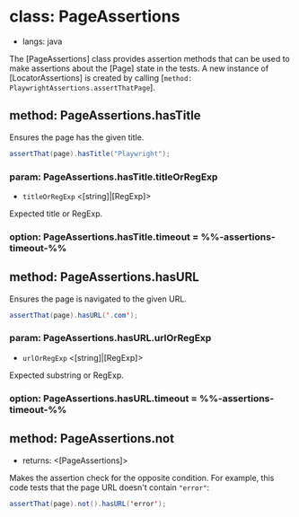 # class: PageAssertions
* langs: java

The [PageAssertions] class provides assertion methods that can be used to make assertions about the [Page] state in the tests. A new instance of [LocatorAssertions] is created by calling [`method: PlaywrightAssertions.assertThatPage`].

## method: PageAssertions.hasTitle

Ensures the page has the given title.

```java
assertThat(page).hasTitle("Playwright");
```

### param: PageAssertions.hasTitle.titleOrRegExp
- `titleOrRegExp` <[string]|[RegExp]>

Expected title or RegExp.

### option: PageAssertions.hasTitle.timeout = %%-assertions-timeout-%%

## method: PageAssertions.hasURL

Ensures the page is navigated to the given URL.

```java
assertThat(page).hasURL('.com');
```

### param: PageAssertions.hasURL.urlOrRegExp
- `urlOrRegExp` <[string]|[RegExp]>

Expected substring or RegExp.

### option: PageAssertions.hasURL.timeout = %%-assertions-timeout-%%

## method: PageAssertions.not
- returns: <[PageAssertions]>

Makes the assertion check for the opposite condition. For example, this code tests that the page URL doesn't contain `"error"`:

```java
assertThat(page).not().hasURL('error');
```
